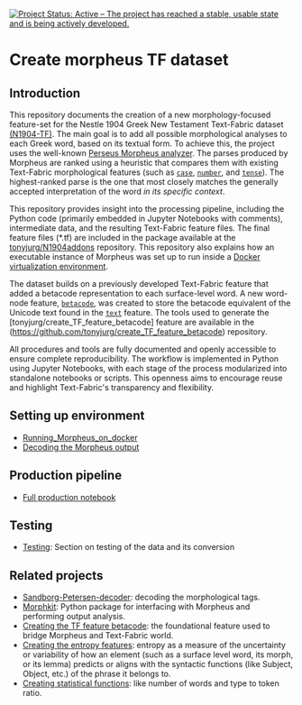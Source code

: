 [![Project Status: Active – The project has reached a stable, usable state and is being actively developed.](https://www.repostatus.org/badges/latest/active.svg)](https://www.repostatus.org/#active)


# Create morpheus TF dataset

## Introduction

This repository documents the creation of a new morphology-focused feature-set for the Nestle 1904 Greek New Testament Text-Fabric dataset [(N1904-TF)](https://github.com/CenterBLC/N1904). The main goal is to add all possible morphological analyses to each Greek word, based on its textual form. To achieve this, the project uses the well-known [Perseus Morpheus analyzer](https://github.com/perseids-tools/morpheus/).  The parses produced by Morpheus are ranked using a heuristic that compares them with existing Text-Fabric morphological features (such as [`case`](https://centerblc.github.io/N1904/features/case.html), [`number`](https://centerblc.github.io/N1904/features/number.html), and [`tense`](https://centerblc.github.io/N1904/features/tense.html)). The highest-ranked parse is the one that most closely matches the generally accepted interpretation of the word *in its specific context*. 

This repository provides insight into the processing pipeline, including the Python code (primarily embedded in Jupyter Notebooks with comments), intermediate data, and the resulting Text-Fabric feature files. The final feature files (*.tf) are included in the package available at the [tonyjurg/N1904addons](https://tonyjurg.github.io/N1904addons/) repository. This repository also explains how an executable instance of Morpheus was set up to run inside a [Docker virtualization environment](Running_Morpheus_on_docker/running_morpheus_on_docker.md).

The dataset builds on a previously developed Text-Fabric feature that added a betacode representation to each surface-level word. A new word-node feature, [`betacode`](https://tonyjurg.github.io/N1904addons/docs/features/betacode.html), was created to store the betacode equivalent of the Unicode text found in the [`text`](https://centerblc.github.io/N1904/features/text.html) feature. The tools used to generate the [tonyjurg/create_TF_feature_betacode] feature are available in the (https://github.com/tonyjurg/create_TF_feature_betacode) repository.

All procedures and tools are fully documented and openly accessible to ensure complete reproducibility. The workflow is implemented in Python using Jupyter Notebooks, with each stage of the process modularized into standalone notebooks or scripts. This openness aims to encourage reuse and highlight Text-Fabric's transparency and flexibility.

## Setting up environment

 - [Running_Morpheus_on_docker](Running_Morpheus_on_docker/README.md)
 - [Decoding the Morpheus output](Decoding_Morpheus_output/README.md)

## Production pipeline

 - [Full production notebook](Production/Creation_morpheus_features_for_N1904-TF.ipynb)

## Testing

 - [Testing](Testing/README.md): Section on testing of the data and its conversion
 
## Related projects

 - [Sandborg-Petersen-decoder](https://github.com/tonyjurg/Sandborg-Petersen-decoder): decoding the morphological tags.
 - [Morphkit](https://tonyjurg.github.io/morphkit/): Python package for interfacing with Morpheus and performing output analysis.
 - [Creating the TF feature betacode](https://github.com/tonyjurg/create_TF_feature_betacode): the foundational feature used to bridge Morpheus and Text-Fabric world.
 - [Creating the entropy features](https://tonyjurg.github.io/Create-TF-entropy-features/): entropy as a measure of the uncertainty or variability of how an element (such as a surface level word, its morph, or its lemma) predicts or aligns with the syntactic functions (like Subject, Object, etc.) of the phrase it belongs to.
 - [Creating statistical functions](https://tonyjurg.github.io/Create_TF_stat_features/): like number of words and type to token ratio.

